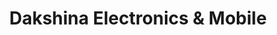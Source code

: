 ---
title: "Dakshina Electronics & Mobile"
url: /pandalam/dakshina-electronics-and-mobile/
shop: mobile phone
---